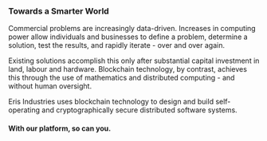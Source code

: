 ### Towards a Smarter World

Commercial problems are increasingly data-driven. Increases in computing power allow individuals and businesses to define a problem, determine a solution, test the results, and rapidly iterate - over and over again. 

Existing solutions accomplish this only after substantial capital investment in land, labour and hardware. Blockchain technology, by contrast, achieves this through the use of mathematics and distributed computing - and without human oversight. 

Eris Industries uses blockchain technology to design and build self-operating and cryptographically secure distributed software systems.

#### With our platform, so can you.
